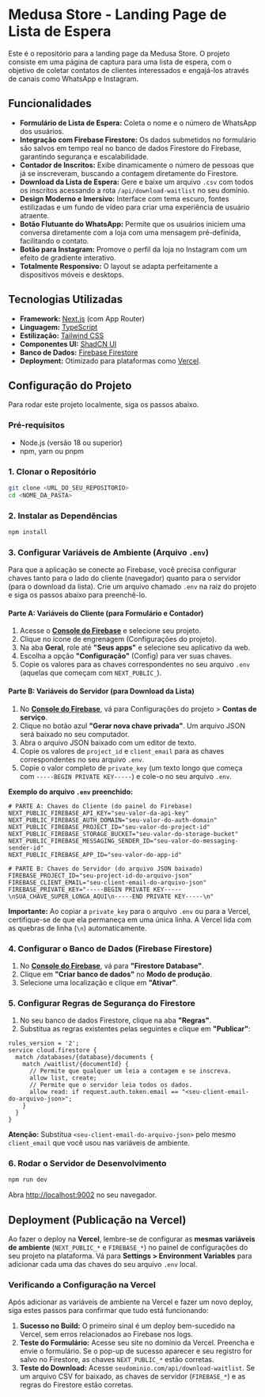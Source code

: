 # Medusa Store - Landing Page de Lista de Espera

Este é o repositório para a landing page da Medusa Store. O projeto consiste em uma página de captura para uma lista de espera, com o objetivo de coletar contatos de clientes interessados e engajá-los através de canais como WhatsApp e Instagram.

## Funcionalidades

- **Formulário de Lista de Espera:** Coleta o nome e o número de WhatsApp dos usuários.
- **Integração com Firebase Firestore:** Os dados submetidos no formulário são salvos em tempo real no banco de dados Firestore do Firebase, garantindo segurança e escalabilidade.
- **Contador de Inscritos:** Exibe dinamicamente o número de pessoas que já se inscreveram, buscando a contagem diretamente do Firestore.
- **Download da Lista de Espera:** Gere e baixe um arquivo `.csv` com todos os inscritos acessando a rota `/api/download-waitlist` no seu domínio.
- **Design Moderno e Imersivo:** Interface com tema escuro, fontes estilizadas e um fundo de vídeo para criar uma experiência de usuário atraente.
- **Botão Flutuante do WhatsApp:** Permite que os usuários iniciem uma conversa diretamente com a loja com uma mensagem pré-definida, facilitando o contato.
- **Botão para Instagram:** Promove o perfil da loja no Instagram com um efeito de gradiente interativo.
- **Totalmente Responsivo:** O layout se adapta perfeitamente a dispositivos móveis e desktops.

## Tecnologias Utilizadas

- **Framework:** [Next.js](https://nextjs.org/) (com App Router)
- **Linguagem:** [TypeScript](https://www.typescriptlang.org/)
- **Estilização:** [Tailwind CSS](https://tailwindcss.com/)
- **Componentes UI:** [ShadCN UI](https://ui.shadcn.com/)
- **Banco de Dados:** [Firebase Firestore](https://firebase.google.com/docs/firestore)
- **Deployment:** Otimizado para plataformas como [Vercel](https://vercel.com/).

## Configuração do Projeto

Para rodar este projeto localmente, siga os passos abaixo.

### Pré-requisitos

- Node.js (versão 18 ou superior)
- npm, yarn ou pnpm

### 1. Clonar o Repositório

```bash
git clone <URL_DO_SEU_REPOSITORIO>
cd <NOME_DA_PASTA>
```

### 2. Instalar as Dependências

```bash
npm install
```

### 3. Configurar Variáveis de Ambiente (Arquivo `.env`)

Para que a aplicação se conecte ao Firebase, você precisa configurar chaves tanto para o lado do cliente (navegador) quanto para o servidor (para o download da lista). Crie um arquivo chamado `.env` na raiz do projeto e siga os passos abaixo para preenchê-lo.

#### Parte A: Variáveis do Cliente (para Formulário e Contador)

1.  Acesse o **[Console do Firebase](https://console.firebase.google.com/)** e selecione seu projeto.
2.  Clique no ícone de engrenagem (Configurações do projeto).
3.  Na aba **Geral**, role até **"Seus apps"** e selecione seu aplicativo da web.
4.  Escolha a opção **"Configuração"** (Config) para ver suas chaves.
5.  Copie os valores para as chaves correspondentes no seu arquivo `.env` (aquelas que começam com `NEXT_PUBLIC_`).

#### Parte B: Variáveis do Servidor (para Download da Lista)

1.  No **[Console do Firebase](https://console.firebase.google.com/)**, vá para Configurações do projeto > **Contas de serviço**.
2.  Clique no botão azul **"Gerar nova chave privada"**. Um arquivo JSON será baixado no seu computador.
3.  Abra o arquivo JSON baixado com um editor de texto.
4.  Copie os valores de `project_id` e `client_email` para as chaves correspondentes no seu arquivo `.env`.
5.  Copie o valor completo de `private_key` (um texto longo que começa com `-----BEGIN PRIVATE KEY-----`) e cole-o no seu arquivo `.env`.

**Exemplo do arquivo `.env` preenchido:**

```env
# PARTE A: Chaves do Cliente (do painel do Firebase)
NEXT_PUBLIC_FIREBASE_API_KEY="seu-valor-da-api-key"
NEXT_PUBLIC_FIREBASE_AUTH_DOMAIN="seu-valor-do-auth-domain"
NEXT_PUBLIC_FIREBASE_PROJECT_ID="seu-valor-do-project-id"
NEXT_PUBLIC_FIREBASE_STORAGE_BUCKET="seu-valor-do-storage-bucket"
NEXT_PUBLIC_FIREBASE_MESSAGING_SENDER_ID="seu-valor-do-messaging-sender-id"
NEXT_PUBLIC_FIREBASE_APP_ID="seu-valor-do-app-id"

# PARTE B: Chaves do Servidor (do arquivo JSON baixado)
FIREBASE_PROJECT_ID="seu-project-id-do-arquivo-json"
FIREBASE_CLIENT_EMAIL="seu-client-email-do-arquivo-json"
FIREBASE_PRIVATE_KEY="-----BEGIN PRIVATE KEY-----\nSUA_CHAVE_SUPER_LONGA_AQUI\n-----END PRIVATE KEY-----\n"
```
**Importante:** Ao copiar a `private_key` para o arquivo `.env` ou para a Vercel, certifique-se de que ela permaneça em uma única linha. A Vercel lida com as quebras de linha (`\n`) automaticamente.

### 4. Configurar o Banco de Dados (Firebase Firestore)

1.  No **[Console do Firebase](https://console.firebase.google.com/)**, vá para **"Firestore Database"**.
2.  Clique em **"Criar banco de dados"** no **Modo de produção**.
3.  Selecione uma localização e clique em **"Ativar"**.

### 5. Configurar Regras de Segurança do Firestore

1.  No seu banco de dados Firestore, clique na aba **"Regras"**.
2.  Substitua as regras existentes pelas seguintes e clique em **"Publicar"**:

```
rules_version = '2';
service cloud.firestore {
  match /databases/{database}/documents {
    match /waitlist/{documentId} {
      // Permite que qualquer um leia a contagem e se inscreva.
      allow list, create;
      // Permite que o servidor leia todos os dados.
      allow read: if request.auth.token.email == "<seu-client-email-do-arquivo-json>";
    }
  }
}
```
**Atenção:** Substitua `<seu-client-email-do-arquivo-json>` pelo mesmo `client_email` que você usou nas variáveis de ambiente.

### 6. Rodar o Servidor de Desenvolvimento

```bash
npm run dev
```

Abra [http://localhost:9002](http://localhost:9002) no seu navegador.

## Deployment (Publicação na Vercel)

Ao fazer o deploy na **Vercel**, lembre-se de configurar as **mesmas variáveis de ambiente** (`NEXT_PUBLIC_*` e `FIREBASE_*`) no painel de configurações do seu projeto na plataforma. Vá para **Settings > Environment Variables** para adicionar cada uma das chaves do seu arquivo `.env` local.

### Verificando a Configuração na Vercel

Após adicionar as variáveis de ambiente na Vercel e fazer um novo deploy, siga estes passos para confirmar que tudo está funcionando:

1.  **Sucesso no Build:** O primeiro sinal é um deploy bem-sucedido na Vercel, sem erros relacionados ao Firebase nos logs.
2.  **Teste do Formulário:** Acesse seu site no domínio da Vercel. Preencha e envie o formulário. Se o pop-up de sucesso aparecer e seu registro for salvo no Firestore, as chaves `NEXT_PUBLIC_*` estão corretas.
3.  **Teste do Download:** Acesse `seudominio.com/api/download-waitlist`. Se um arquivo CSV for baixado, as chaves de servidor (`FIREBASE_*`) e as regras do Firestore estão corretas.
```